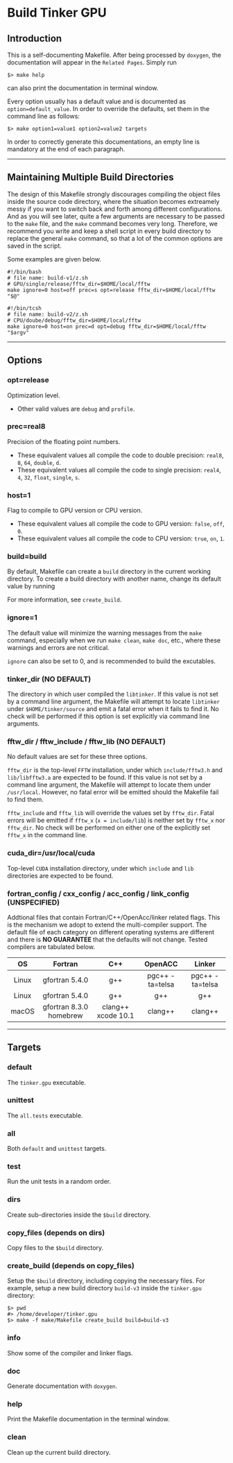 # Build Tinker GPU

## Introduction
This is a self-documenting Makefile. After being processed by `doxygen`,
the documentation will appear in the `Related Pages`. Simply run
```
$> make help
```
can also print the documentation in terminal window.

Every option usually has a default value and is documented as
`option=default_value`. In order to override the defaults, set
them in the command line as follows:
```
$> make option1=value1 option2=value2 targets
```

In order to correctly generate this documentations, an empty line is
mandatory at the end of each paragraph.

------

## Maintaining Multiple Build Directories

The design of this Makefile strongly discourages compiling the object files
inside the source code directory, where the situation becomes extreamely
messy if you want to switch back and forth among different configurations.
And as you will see later, quite a few arguments are necessary to be passed
to the `make` file, and the `make` command becomes very long. Therefore, we
recommend you write and keep a shell script in every build directory to
replace the general `make` command, so that a lot of the common options are
saved in the script.

Some examples are given below.

```
#!/bin/bash
# file name: build-v1/z.sh
# GPU/single/release/fftw_dir=$HOME/local/fftw
make ignore=0 host=off prec=s opt=release fftw_dir=$HOME/local/fftw "$@"
```

```
#!/bin/tcsh
# file name: build-v2/z.sh
# CPU/doube/debug/fftw_dir=$HOME/local/fftw
make ignore=0 host=on prec=d opt=debug fftw_dir=$HOME/local/fftw "$argv"
```

------

## Options

### opt=release
Optimization level.
   - Other valid values are `debug` and `profile`.

### prec=real8
Precision of the floating point numbers.
  - These equivalent values all compile the code to double precision:
    `real8`, `8`, `64`, `double`, `d`.
  - These equivalent values all compile the code to single precision:
    `real4`, `4`, `32`, `float`, `single`, `s`.

### host=1
Flag to compile to GPU version or CPU version.
  - These equivalent values all compile the code to GPU version:
    `false`, `off`, `0`.
  - These equivalent values all compile the code to CPU version:
    `true`, `on`, `1`.

### build=build
By default, Makefile can create a `build` directory in the current
working directory. To create a build directory with another name,
change its default value by running

For more information, see `create_build`.

### ignore=1
The default value will minimize the warning messages from the `make`
command, especially when we run `make clean`, `make doc`, etc., where
these warnings and errors are not critical.

`ignore` can also be set to 0, and is recommended to build the excutables.

### tinker_dir (NO DEFAULT)
The directory in which user compiled the `libtinker`.
If this value is not set by a command line argument, the Makefile will
attempt to locate `libtinker` under `$HOME/tinker/source` and emit a fatal
error when it fails to find it. No check will be performed if this option
is set explicitly via command line arguments.

### fftw_dir / fftw_include / fftw_lib (NO DEFAULT)
No default values are set for these three options.

`fftw_dir` is the top-level `FFTW` installation, under which
`include/fftw3.h` and `lib/libfftw3.a` are expected to be found.
If this value is not set by a command line argument, the Makefile will
attempt to locate them under `/usr/local`. However, no fatal error will
be emitted should the Makefile fail to find them.

`fftw_include` and `fftw_lib` will override the values set by `fftw_dir`.
Fatal errors will be emitted if `fftw_x` (`x = include/lib`) is neither set
by `fftw_x` nor `fftw_dir`. No check will be performed on either one of the
explicitly set `fftw_x` in the command line.

### cuda_dir=/usr/local/cuda
Top-level `CUDA` installation directory, under which `include` and `lib`
directories are expected to be found.

### fortran_config / cxx_config / acc_config / link_config (UNSPECIFIED)
Addtional files that contain Fortran/C++/OpenAcc/linker related flags.
This is the mechanism we adopt to extend the multi-compiler support.
The default file of each category on different operating systems are
different and there is **NO GUARANTEE** that the defaults will not change.
Tested compilers are tabulated below.

| OS    | Fortran                 | C++                | OpenACC         | Linker          |
|:-----:|:-----------------------:|:------------------:|:---------------:|:---------------:|
| Linux | gfortran 5.4.0          | g++                | pgc++ -ta=telsa | pgc++ -ta=telsa |
| Linux | gfortran 5.4.0          | g++                | g++             | g++             |
| macOS | gfortran 8.3.0 homebrew | clang++ xcode 10.1 | clang++         | clang++         |

------

## Targets

### default
The `tinker.gpu` executable.

### unittest
The `all.tests` executable.

### all
Both `default` and `unittest` targets.

### test
Run the unit tests in a random order.
### dirs
Create sub-directories inside the `$build` directory.
### copy_files (depends on dirs)
Copy files to the `$build` directory.
### create_build (depends on copy_files)
Setup the `$build` directory, including copying the necessary files.
For example, setup a new build directory `build-v3`
inside the `tinker.gpu` directory:

```
$> pwd
#> /home/developer/tinker.gpu
$> make -f make/Makefile create_build build=build-v3
```

### info
Show some of the compiler and linker flags.

### doc
Generate documentation with `doxygen`.

### help
Print the Makefile documentation in the terminal window.

### clean
Clean up the current build directory.

